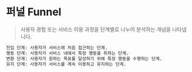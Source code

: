 # 퍼널 Funnel

> 사용자 경험 또는 서비스 이용 과정을 단계별로 나누어 분석하는 개념을 나타냅니다.

```txt
진입 단계: 사용자가 서비스에 처음 접근하는 단계.
행동 단계: 사용자가 서비스 내에서 특정 행동을 취하는 단계.
변환 단계: 사용자가 원하는 목표를 달성하기 위해 특정 행동을 수행하는 단계.
유지 단계: 사용자가 서비스를 계속 이용하고 유지하는 단계.
```
